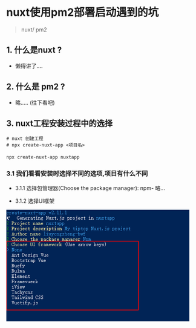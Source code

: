 # nuxt使用pm2部署启动遇到的坑

>  nuxt/ pm2

## 1. 什么是nuxt ?
- 懒得讲了....

## 2. 什么是 pm2 ?
- 略..... (往下看吧)

## 3. nuxt工程安装过程中的选择

```
# nuxt 创建工程
# npx create-nuxt-app <项目名>

npx create-nuxt-app nuxtapp

```
### 3.1 我们看看安装时选择不同的选项,项目有什么不同

- 3.1.1 选择包管理器(Choose the package manager): npm- 略...

- 3.1.2 选择UI框架 

![Image text](https://github.com/lys505735364/NUXT-PM2/blob/master/images/20191122112930.png)

